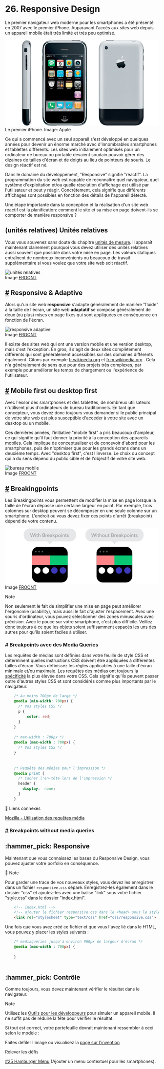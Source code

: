 # 26. Responsive Design

Le premier navigateur web moderne pour les smartphones a été présenté en 2007 avec le premier iPhone. Auparavant l'accès aux sites web depuis un appareil mobile était très limité et très peu optimisé.

![Premier iPhone](https://raw.githubusercontent.com/inetis-ch/viscom-cie1/main/asset/img/iphone.6d763eb0.jpg) \
Le premier iPhone. Image: Apple

Ce qui a commencé avec un seul appareil s'est développé en quelques années pour devenir un énorme marché avec d'innombrables smartphones et tablettes différents. Les sites web initialement optimisés pour un ordinateur de bureau ou portable devaient soudain pouvoir gérer des dizaines de tailles d'écran et de doigts au lieu de pointeurs de souris. Le design réactif est né.

Dans le domaine du développement, "Responsive" signifie "réactif". La programmation du site web est capable de reconnaître quel navigateur, quel système d'exploitation et/ou quelle résolution d'affichage est utilisé par l'utilisateur et peut y réagir. Concrètement, cela signifie que différents affichages sont possibles en fonction des détails de l'appareil détecté.

Une étape importante dans la conception et la réalisation d'un site web réactif est la planification: comment le site et sa mise en page doivent-ils se comporter de manière responsive ?

## (unités relatives) Unités relatives

Vous vous souvenez sans doute du chapitre [unités de mesure](viscom-cie1/12.unite\_mesure.html). Il apparaît maintenant clairement pourquoi vous devez utiliser des unités relatives aussi souvent que possible dans votre mise en page. Les valeurs statiques entraînent de nombreux inconvénients ou beaucoup de travail supplémentaire si vous voulez que votre site web soit réactif.

![unités relatives](https://github.com/inetis-ch/viscom-cie1/raw/main/asset/img/relative\_units.4620927c.gif) \
Image [FROONT](https://blog.froont.com/9-basic-principles-of-responsive-web-design/)

## [#](26.responsive.md#responsive-adaptive) Responsive & Adaptive

Alors qu'un site web **responsive** s'adapte généralement de manière "fluide" à la taille de l'écran, un site web **adaptatif** se compose généralement de deux (ou plus) mises en page fixes qui sont appliquées en conséquence en fonction de l'écran.

![responsive adaptive](https://github.com/inetis-ch/viscom-cie1/raw/main/asset/img/responsive\_adaptive.fac5fc66.gif)\
Image [FROONT](https://blog.froont.com/9-basic-principles-of-responsive-web-design/)

Il existe des sites web qui ont une version mobile et une version desktop, mais c'est l'exception. En gros, il s'agit de deux sites complètement différents qui sont généralement accessibles sur des domaines différents également. Citons par exemple [fr.wikipedia.org](https://fr.wikipedia.org/wiki/Programmation\_web) et [fr.m.wikipedia.org](https://fr.m.wikipedia.org/wiki/Programmation\_web) . Cela n'a généralement de sens que pour des projets très complexes, par exemple pour améliorer les temps de chargement ou l'expérience de l'utilisateur.

## [#](26.responsive.md#mobile-ou-bureau-d'abord) Mobile first ou desktop first

Avec l'essor des smartphones et des tablettes, de nombreux utilisateurs n'utilisent plus d'ordinateurs de bureau traditionnels. En tant que concepteur, vous devez donc toujours vous demander si le public principal de votre site web est plus susceptible d'accéder à votre site avec un desktop ou un mobile.

Ces dernières années, l'initiative "mobile first" a pris beaucoup d'ampleur, ce qui signifie qu'il faut donner la priorité à la conception des appareils mobiles. Cela implique de conceptualiser et de concevoir d'abord pour les smartphones, puis de n'optimiser que pour les grands écrans dans un deuxième temps. Avec "desktop first", c'est l'inverse. Le choix du concept qui a du sens dépend du public cible et de l'objectif de votre site web.

![bureau mobile](https://github.com/inetis-ch/viscom-cie1/raw/main/asset/img/mobile\_desktop.fd832396.gif) \
Image [FROONT](https://blog.froont.com/9-basic-principles-of-responsive-web-design/)

## [#](26.responsive.md#Breakingpoints) Breakingpoints

Les Breakingpoints vous permettent de modifier la mise en page lorsque la taille de l'écran dépasse une certaine largeur en point. Par exemple, trois colonnes sur desktop peuvent se décomposer en une seule colonne sur un smartphone. L'endroit où vous devez fixer ces points d'arrêt (breakpoint) dépend de votre contenu.

![breakpoints](https://github.com/inetis-ch/viscom-cie1/raw/main/asset/img/breakpoints.30d98cae.gif) \
Image [FROONT](https://blog.froont.com/9-basic-principles-of-responsive-web-design/)

Note

Non seulement le fait de simplifier une mise en page peut améliorer l'ergonomie (usability), mais aussi le fait d'ajuster l'espacement. Avec une souris d'ordinateur, vous pouvez sélectionner des zones minuscules avec précision. Avec le pouce sur votre smartphone, c'est plus difficile. Veillez donc toujours à ce que les objets soient suffisamment espacés les uns des autres pour qu'ils soient faciles à utiliser.

### [#](26.responsive.md#breakpoints-with-media-queries) Breakpoints avec des Media Queries

Les requêtes de médias sont définies dans votre feuille de style CSS et déterminent quelles instructions CSS doivent être appliquées à différentes tailles d'écran. Vous définissez les règles applicables à une taille d'écran minimale et/ou maximale. Les requêtes des médias ont toujours la [spécificité](guide/07\_introduction\_css/#important-principes) la plus élevée dans votre CSS. Cela signifie qu'ils peuvent passer outre d'autres styles CSS et sont considérés comme plus importants par le navigateur.

```css
    /* Au moins 700px de large */
    @media (min-width: 700px) { 
      /* Vos styles CSS */
      p {
          color: red;
      }
    }
    
    /* max-width : 700px */
    @media (max-width : 700px) { 
      /* Vos styles CSS */
    }
    
    
    /* Requête des médias pour l'impression */
    @media print {
      /* Cacher l'en-tête lors de l'impression */
      header {
        display:  none;
      }
    }
```

:link: Liens connexes

[Mozilla - Utilisation des requêtes média](https://developer.mozilla.org/en-US/docs/Web/CSS/Media\_Queries/Using\_media\_queries)

### [#](26.responsive.md#breakpoints-sans-interrogation-médias) Breakpoints without media queries

## :hammer\_pick: Responsive

Maintenant que vous connaissez les bases du Responsive Design, vous pouvez ajuster votre porfolio en conséquence.

:memo: Note

Pour garder une trace de vos nouveaux styles, vous devez les enregistrer dans un fichier `responsive.css` séparé. Enregistrez-les également dans le dossier "css" et ajoutez-les avec une balise "link" sous votre fichier "style.css" dans le dossier "index.html".

```html
    <!-- index.html -->
    <!-- ajouter le fichier responsive.css dans le <head> sous le style.css -->
    <link rel="stylesheet" type="text/css" href="css/responsive.css">
```

Une fois que vous avez créé ce fichier et que vous l'avez lié dans le HTML, vous pouvez y placer les styles suivants :

```css
    /* mediaqueries jusqu'à environ 960px de largeur d'écran */
    @media (max-width : 700px) {
    
    }
      

```

## :hammer\_pick: Contrôle

Comme toujours, vous devez maintenant vérifier le résultat dans le navigateur.

Note

Utilisez les [Outils pour les développeurs](guide/18\_developer\_tools/) pour simuler un appareil mobile. Il ne suffit pas de réduire la fête pour vérifier le résultat.

Si tout est correct, votre portefeuille devrait maintenant ressembler à ceci selon le modèle :

Faites défiler l'image ou visualisez la [page sur l'invention](https://invis.io/3FXZHJUY48C)

Relever les défis

[#25 Hamburger Menu](viscom-cie1/challenges/#\_25-hamburger-menu) (Ajouter un menu contextuel pour les smartphones).
